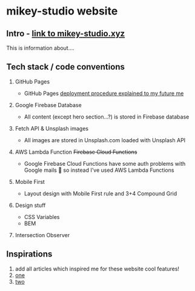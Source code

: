# mikey-studio website

## Intro - [link to mikey-studio.xyz](https://mikey-studio.xyz)

This is information about....

## Tech stack / code conventions

1.  GitHub Pages

    * GitHub Pages [deployment procedure explained to my future me](GITHUB-PARCEL.md)

1. Google Firebase Database

    * All content (except hero section...?) is stored in Firebase database

1. Fetch API & Unsplash images

    * All images are stored in Unsplash.com loaded with Unsplash API

1. AWS Lambda Function ~~Firebase Cloud Functions~~

    * Google Firebase Cloud Functions have some auth problems with Google mails 🤣 so instead I've used AWS Lambda Functions

1. Mobile First

    * Layout design with Mobile First rule and 3+4 Compound Grid

1. Design stuff

    * CSS Variables
    * BEM

1. Intersection Observer

## Inspirations 

1. add all articles which inspired me for these website cool features!
1. [one](https://www.webkrytyk.pl/2020/01/31/wpadki-i-wypadki-10/#more-1372)
1. [two](https://css-tricks.com/why-parcel-has-become-my-go-to-bundler-for-development/)


  